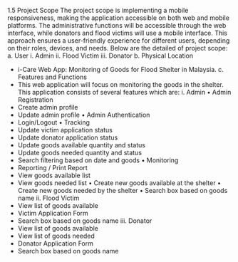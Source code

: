 1.5	Project Scope
The project scope is implementing a mobile responsiveness, making the application accessible on both web and mobile platforms. The administrative functions will be accessible through the web interface, while donators and flood victims will use a mobile interface. This approach ensures a user-friendly experience for different users, depending on their roles, devices, and needs. Below are the detailed of project scope:
a.	User
i.	Admin
ii.	Flood Victim
iii.	Donator
b.	Physical Location	
-	i-Care Web App: Monitoring of Goods for Flood Shelter in Malaysia.
c.	Features and Functions
-	This web application will focus on monitoring the goods in the shelter. This application consists of several features which are:
i.	Admin
•	Admin Registration
-	Create admin profile
-	Update admin profile
•	Admin Authentication
-	Login/Logout
•	Tracking
-	Update victim application status
-	Update donator application status
-	Update goods available quantity and status
-	Update goods needed quantity and status
-	Search filtering based on date and goods
•	Monitoring
-	Reporting / Print Report
-	View goods available list
-	View goods needed list
•	Create new goods available at the shelter
•	Create new goods needed by the shelter
•	Search box based on goods name
ii.	Flood Victim
-	View list of goods available
-	Victim Application Form
-	Search box based on goods name 
iii.	Donator
-	View list of goods available
-	View list of goods needed
-	Donator Application Form
-	Search box based on goods name
